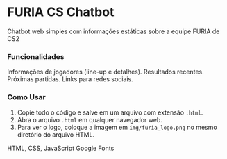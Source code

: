 # FURIA CS Chatbot

Chatbot web simples com informações estáticas sobre a equipe FURIA de CS2

### Funcionalidades

 Informações de jogadores (line-up e detalhes).
 Resultados recentes.
 Próximas partidas.
 Links para redes sociais.
 

### Como Usar

1.  Copie todo o código e salve em um arquivo com extensão `.html`.
2.  Abra o arquivo `.html` em qualquer navegador web.
3.  Para ver o logo, coloque a imagem em `img/furia_logo.png` no mesmo diretório 
do arquivo HTML.



 HTML, CSS, JavaScript
 Google Fonts
